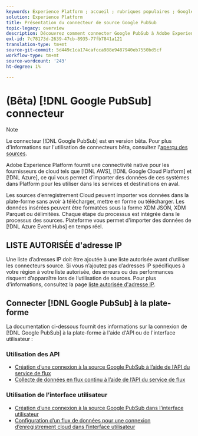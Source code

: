 ```yaml
---
keywords: Experience Platform ; accueil ; rubriques populaires ; Google PubSub ; google pubsub
solution: Experience Platform
title: Présentation du connecteur de source Google PubSub
topic-legacy: overview
description: Découvrez comment connecter Google PubSub à Adobe Experience Platform à l’aide d’API ou de l’interface utilisateur.
exl-id: 7c78173d-2639-47cb-8935-77fb7841a121
translation-type: tm+mt
source-git-commit: 5d449c1ca174cafcca988e9487940eb7550bd5cf
workflow-type: tm+mt
source-wordcount: '243'
ht-degree: 1%

---
```


# (Bêta) [!DNL Google PubSub] connecteur

>[!NOTE]
>
>Le connecteur [!DNL Google PubSub] est en version bêta. Pour plus d&#39;informations sur l&#39;utilisation de connecteurs bêta, consultez l&#39;[aperçu des sources](../../home.md#terms-and-conditions).

Adobe Experience Platform fournit une connectivité native pour les fournisseurs de cloud tels que [!DNL AWS], [!DNL Google Cloud Platform] et [!DNL Azure], ce qui vous permet d’importer des données de ces systèmes dans Platform pour les utiliser dans les services et destinations en aval.

Les sources d’enregistrement Cloud peuvent importer vos données dans la plate-forme sans avoir à télécharger, mettre en forme ou télécharger. Les données insérées peuvent être formatées sous la forme XDM JSON, XDM Parquet ou délimitées. Chaque étape du processus est intégrée dans le processus des sources. Plateforme vous permet d&#39;importer des données de [!DNL Azure Event Hubs] en temps réel.

## LISTE AUTORISÉE d&#39;adresse IP

Une liste d’adresses IP doit être ajoutée à une liste autorisée avant d’utiliser les connecteurs source. Si vous n’ajoutez pas d’adresses IP spécifiques à votre région à votre liste autorisée, des erreurs ou des performances risquent d’apparaître lors de l’utilisation de sources. Pour plus d&#39;informations, consultez la page [liste autorisée d&#39;adresse IP](../../ip-address-allow-list.md).

## Connecter [!DNL Google PubSub] à la plate-forme

La documentation ci-dessous fournit des informations sur la connexion de [!DNL Google PubSub] à la plate-forme à l&#39;aide d&#39;API ou de l&#39;interface utilisateur :

### Utilisation des API

- [Création d’une connexion à la source Google PubSub à l’aide de l’API du service de flux](../../tutorials/api/create/cloud-storage/google-pubsub.md)
- [Collecte de données en flux continu à l’aide de l’API du service de flux](../../tutorials/api/collect/streaming.md)

### Utilisation de l’interface utilisateur

- [Création d’une connexion à la source Google PubSub dans l’interface utilisateur](../../tutorials/ui/create/cloud-storage/google-pubsub.md)
- [Configuration d’un flux de données pour une connexion d’enregistrement cloud dans l’interface utilisateur](../../tutorials/ui/dataflow/streaming/cloud-storage-streaming.md)
